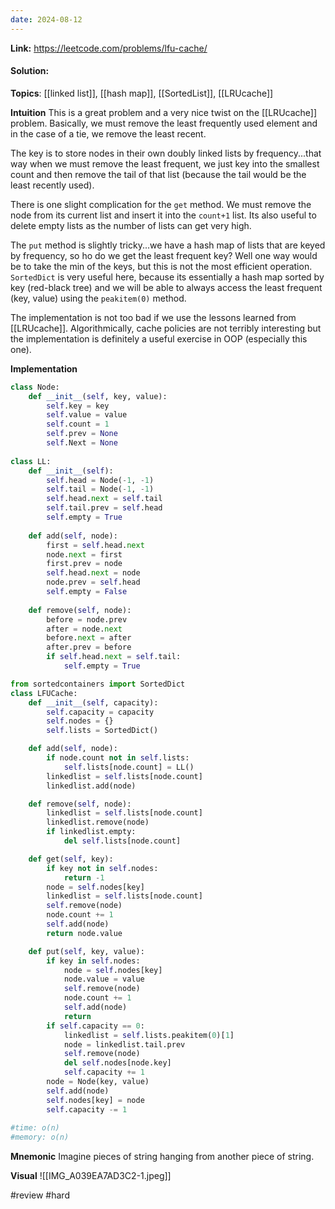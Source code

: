 ```yaml
---
date: 2024-08-12
---
```

**Link:** https://leetcode.com/problems/lfu-cache/
#### Solution:

**Topics**: [[linked list]], [[hash map]], [[SortedList]], [[LRUcache]]

**Intuition**
This is a great problem and a very nice twist on the [[LRUcache]] problem. Basically, we must remove the least frequently used element and in the case of a tie, we remove the least recent. 

The key is to store nodes in their own doubly linked lists by frequency...that way when we must remove the least frequent, we just key into the smallest count and then remove the tail of that list (because the tail would be the least recently used). 

There is one slight complication for the `get` method. We must remove the node from its current list and insert it into the `count+1` list. Its also useful to delete empty lists as the number of lists can get very high. 

The `put` method is slightly tricky...we have a hash map of lists that are keyed by frequency, so ho do we get the least frequent key? Well one way would be to take the min of the keys, but this is not the most efficient operation. `SortedDict` is very useful here, because its essentially a hash map sorted by key (red-black tree)  and we will be able to always access the least frequent (key, value) using the `peakitem(0)` method. 

The implementation is not too bad if we use the lessons learned from [[LRUcache]]. Algorithmically, cache policies are not terribly interesting but the implementation is definitely a useful exercise in OOP (especially this one). 

**Implementation**
```python
class Node:
	def __init__(self, key, value):
		self.key = key
		self.value = value
		self.count = 1
		self.prev = None
		self.Next = None
		
class LL:
	def __init__(self):
		self.head = Node(-1, -1)
		self.tail = Node(-1, -1)
		self.head.next = self.tail
		self.tail.prev = self.head
		self.empty = True
		
	def add(self, node):
		first = self.head.next
		node.next = first
		first.prev = node
		self.head.next = node
		node.prev = self.head
		self.empty = False
	
	def remove(self, node):
		before = node.prev
		after = node.next
		before.next = after
		after.prev = before
		if self.head.next = self.tail:
			self.empty = True

from sortedcontainers import SortedDict
class LFUCache:
	def __init__(self, capacity):
		self.capacity = capacity
		self.nodes = {}
		self.lists = SortedDict()

	def add(self, node):
		if node.count not in self.lists:
			self.lists[node.count] = LL()
		linkedlist = self.lists[node.count]
		linkedlist.add(node)

	def remove(self, node):
		linkedlist = self.lists[node.count]
		linkedlist.remove(node)
		if linkedlist.empty:
			del self.lists[node.count]

	def get(self, key):
		if key not in self.nodes:
			return -1
		node = self.nodes[key]
		linkedlist = self.lists[node.count]
		self.remove(node)
		node.count += 1
		self.add(node)
		return node.value

	def put(self, key, value):
		if key in self.nodes:
			node = self.nodes[key]
			node.value = value
			self.remove(node)
			node.count += 1
			self.add(node)
			return
		if self.capacity == 0:
			linkedlist = self.lists.peakitem(0)[1]
			node = linkedlist.tail.prev
			self.remove(node)
			del self.nodes[node.key]
			self.capacity += 1
		node = Node(key, value)
		self.add(node)
		self.nodes[key] = node
		self.capacity -= 1
		
#time: o(n)
#memory: o(n)
```

**Mnemonic**
Imagine pieces of string hanging from another piece of string. 

**Visual** 
![[IMG_A039EA7AD3C2-1.jpeg]]

#review 
#hard 


